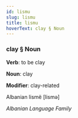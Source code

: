 ```yaml
---
id: lismu
slug: lismu
title: lismu
hoverText: clay § Noun
---
```


### clay § Noun

**Verb**: to be clay

**Noun**: clay

**Modifier**: clay-related

Albanian lismë [lismə]

*Albanian Language Family*